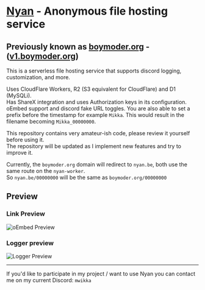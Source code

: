 # [Nyan](https://nyan.be) - Anonymous file hosting service

## Previously known as [boymoder.org](https://boymoder.org) - ([v1.boymoder.org](https://v1.boymoder.org))

This is a serverless file hosting service that supports discord logging, customization, and more.

Uses CloudFlare Workers, R2 (S3 equivalent for CloudFlare) and D1 (MySQLi).\
Has ShareX integration and uses Authorization keys in its configuration.\
oEmbed support and discord fake URL toggles. You are also able to set a prefix before the timestamp for example `Mikka`. This would result in the filename becoming `Mikka_00000000`.

This repository contains very amateur-ish code, please review it yourself before using it.\
The repository will be updated as I implement new features and try to improve it.

Currently, the `boymoder.org` domain will redirect to `nyan.be`, both use the same route on the `nyan-worker`.\
So `nyan.be/00000000` will be the same as `boymoder.org/00000000`

## Preview

### Link Preview

![oEmbed Preview](https://nyan.be/raw/Mikka_1719340594)

### Logger preview

![Logger Preview](https://nyan.be/raw/Mikka_1719340540)

---

If you'd like to participate in my project / want to use Nyan you can contact me on my current Discord: `mwikka`
